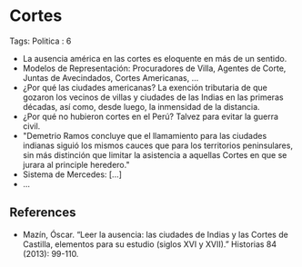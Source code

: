 # Cortes

Tags: Politica
: 6

- La ausencia américa en las cortes es eloquente en más de un sentido.
- Modelos de Representación: Procuradores de Villa, Agentes de Corte, Juntas de Avecindados, Cortes Americanas, ...
- ¿Por qué las ciudades americanas? La exención tributaria de que gozaron los vecinos de villas y ciudades de las Indias en las primeras décadas, así como, desde luego, la inmensidad de la distancia.
- ¿Por qué no hubieron cortes en el Perú? Talvez para evitar la guerra civil.
- "Demetrio Ramos concluye que el llamamiento para las ciudades indianas siguió los mismos cauces que para los territorios peninsulares, sin más distinción que limitar la asistencia a aquellas Cortes en que se jurara al principle heredero."
- Sistema de Mercedes: [...]
- ...

## References

- Mazín, Óscar. “Leer la ausencia: las ciudades de Indias y las Cortes de Castilla, elementos para su estudio (siglos XVI y XVII).” Historias 84 (2013): 99-110.